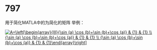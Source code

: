# 797
用于简化MATLA中的为简化的矩阵
举例：

<a href="https://www.codecogs.com/eqnedit.php?latex=A=\left[\begin{array}{lll}{\sin&space;(a)&space;\cos&space;(b)&plus;\sin&space;(b)&plus;\cos&space;(a)}&space;&&space;{1}&space;&&space;{1}&space;\\&space;{\sin&space;(a)&space;\cos&space;(b)&plus;\sin&space;(b)&plus;\cos&space;(a)}&space;&&space;{1}&space;&&space;{1}&space;\\&space;{\sin&space;(a)&space;\cos&space;(b)&plus;\sin&space;(b)&plus;\cos&space;(a)}&space;&&space;{1}&space;&&space;{1}\end{array}\right]" target="_blank"><img src="https://latex.codecogs.com/gif.latex?A=\left[\begin{array}{lll}{\sin&space;(a)&space;\cos&space;(b)&plus;\sin&space;(b)&plus;\cos&space;(a)}&space;&&space;{1}&space;&&space;{1}&space;\\&space;{\sin&space;(a)&space;\cos&space;(b)&plus;\sin&space;(b)&plus;\cos&space;(a)}&space;&&space;{1}&space;&&space;{1}&space;\\&space;{\sin&space;(a)&space;\cos&space;(b)&plus;\sin&space;(b)&plus;\cos&space;(a)}&space;&&space;{1}&space;&&space;{1}\end{array}\right]" title="A=\left[\begin{array}{lll}{\sin (a) \cos (b)+\sin (b)+\cos (a)} & {1} & {1} \\ {\sin (a) \cos (b)+\sin (b)+\cos (a)} & {1} & {1} \\ {\sin (a) \cos (b)+\sin (b)+\cos (a)} & {1} & {1}\end{array}\right]" /></a>
